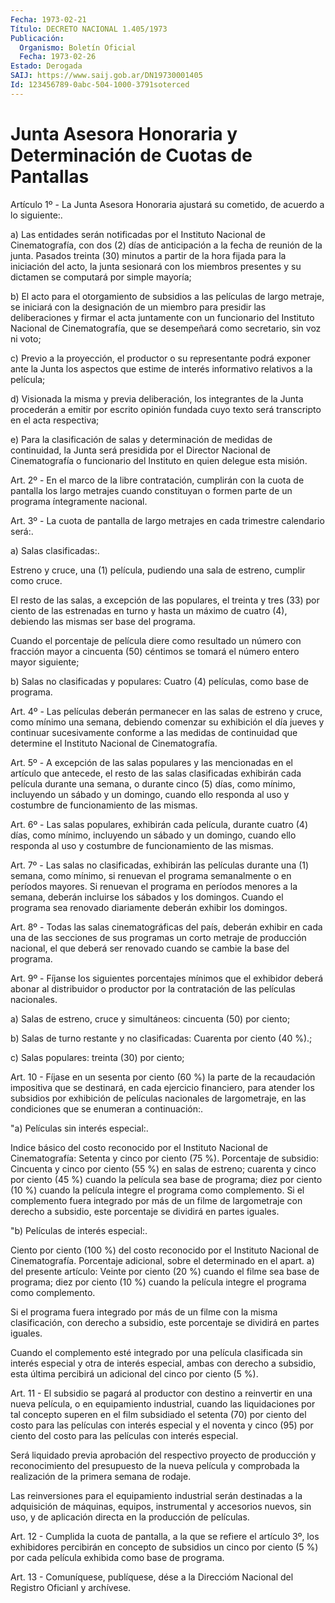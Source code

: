 ```yaml
---
Fecha: 1973-02-21
Título: DECRETO NACIONAL 1.405/1973
Publicación:
  Organismo: Boletín Oficial
  Fecha: 1973-02-26
Estado: Derogada
SAIJ: https://www.saij.gob.ar/DN19730001405
Id: 123456789-0abc-504-1000-3791soterced
---
```

# Junta Asesora Honoraria y Determinación de Cuotas de Pantallas

<a id="1"></a>
Artículo 1º - La Junta Asesora Honoraria ajustará su cometido, de acuerdo a lo siguiente:.

a) Las entidades serán notificadas por el Instituto Nacional de Cinematografía, con dos (2) días de anticipación a la fecha de reunión de la junta. Pasados treinta (30) minutos a partir de la hora fijada para la iniciación del acto, la junta sesionará con los miembros presentes y su dictamen se computará por simple mayoría;

b) El acto para el otorgamiento de subsidios a las películas de largo metraje, se iniciará con la designación de un miembro para presidir las deliberaciones y firmar el acta juntamente con un funcionario del Instituto Nacional de Cinematografía, que se desempeñará como secretario, sin voz ni voto;

c) Previo a la proyección, el productor o su representante podrá exponer ante la Junta los aspectos que estime de interés informativo relativos a la película;

d) Visionada la misma y previa deliberación, los integrantes de la Junta procederán a emitir por escrito opinión fundada cuyo texto será transcripto en el acta respectiva;

e) Para la clasificación de salas y determinación de medidas de continuidad, la Junta será presidida por el Director Nacional de Cinematografía o funcionario del Instituto en quien delegue esta misión.

<a id="2"></a>
Art. 2º - En el marco de la libre contratación, cumplirán con la cuota de pantalla los largo metrajes cuando constituyan o formen parte de un programa íntegramente nacional.

<a id="3"></a>
Art. 3º - La cuota de pantalla de largo metrajes en cada trimestre calendario será:.

a) Salas clasificadas:.

Estreno y cruce, una (1) película, pudiendo una sala de estreno, cumplir como cruce.

El resto de las salas, a excepción de las populares, el treinta y tres (33) por ciento de las estrenadas en turno y hasta un máximo de cuatro (4), debiendo las mismas ser base del programa.

Cuando el porcentaje de película diere como resultado un número con fracción mayor a cincuenta (50) céntimos se tomará el número entero mayor siguiente;

b) Salas no clasificadas y populares: Cuatro (4) películas, como base de programa.

<a id="4"></a>
Art. 4º - Las películas deberán permanecer en las salas de estreno y cruce, como mínimo una semana, debiendo comenzar su exhibición el día jueves y continuar sucesivamente conforme a las medidas de continuidad que determine el Instituto Nacional de Cinematografía.

<a id="5"></a>
Art. 5º - A excepción de las salas populares y las mencionadas en el artículo que antecede, el resto de las salas clasificadas exhibirán cada película durante una semana, o durante cinco (5) días, como mínimo, incluyendo un sábado y un domingo, cuando ello responda al uso y costumbre de funcionamiento de las mismas.

<a id="6"></a>
Art. 6º - Las salas populares, exhibirán cada película, durante cuatro (4) días, como mínimo, incluyendo un sábado y un domingo, cuando ello responda al uso y costumbre de funcionamiento de las mismas.

<a id="7"></a>
Art. 7º - Las salas no clasificadas, exhibirán las películas durante una (1) semana, como mínimo, si renuevan el programa semanalmente o en períodos mayores. Si renuevan el programa en períodos menores a la semana, deberán incluirse los sábados y los domingos. Cuando el programa sea renovado diariamente deberán exhibir los domingos.

<a id="8"></a>
Art. 8º - Todas las salas cinematográficas del país, deberán exhibir en cada una de las secciones de sus programas un corto metraje de producción nacional, el que deberá ser renovado cuando se cambie la base del programa.

<a id="9"></a>
Art. 9º - Fíjanse los siguientes porcentajes mínimos que el exhibidor deberá abonar al distribuidor o productor por la contratación de las películas nacionales.

a) Salas de estreno, cruce y simultáneos: cincuenta (50) por ciento;

b) Salas de turno restante y no clasificadas: Cuarenta por ciento (40 %).;

c) Salas populares: treinta (30) por ciento;

<a id="10"></a>
Art. 10 - Fíjase en un sesenta por ciento (60 %) la parte de la recaudación impositiva que se destinará, en cada ejercicio financiero, para atender los subsidios por exhibición de películas nacionales de largometraje, en las condiciones que se enumeran a continuación:.

"a) Películas sin interés especial:.

Indice básico del costo reconocido por el Instituto Nacional de Cinematografía: Setenta y cinco por ciento (75 %). Porcentaje de subsidio: Cincuenta y cinco por ciento (55 %) en salas de estreno; cuarenta y cinco por ciento (45 %) cuando la película sea base de programa; diez por ciento (10 %) cuando la película integre el programa como complemento. Si el complemento fuera integrado por más de un filme de largometraje con derecho a subsidio, este porcentaje se dividirá en partes iguales.

"b) Películas de interés especial:.

Ciento por ciento (100 %) del costo reconocido por el Instituto Nacional de Cinematografía. Porcentaje adicional, sobre el determinado en el apart. a) del presente artículo: Veinte por ciento (20 %) cuando el filme sea base de programa; diez por ciento (10 %) cuando la película integre el programa como complemento.

Si el programa fuera integrado por más de un filme con la misma clasificación, con derecho a subsidio, este porcentaje se dividirá en partes iguales.

Cuando el complemento esté integrado por una película clasificada sin interés especial y otra de interés especial, ambas con derecho a subsidio, esta última percibirá un adicional del cinco por ciento (5 %).

<a id="11"></a>
Art. 11 - El subsidio se pagará al productor con destino a reinvertir en una nueva película, o en equipamiento industrial, cuando las liquidaciones por tal concepto superen en el film subsidiado el setenta (70) por ciento del costo para las películas con interés especial y el noventa y cinco (95) por ciento del costo para las películas con interés especial.

Será liquidado previa aprobación del respectivo proyecto de producción y reconocimiento del presupuesto de la nueva película y comprobada la realización de la primera semana de rodaje.

Las reinversiones para el equipamiento industrial serán destinadas a la adquisición de máquinas, equipos, instrumental y accesorios nuevos, sin uso, y de aplicación directa en la producción de películas.

<a id="12"></a>
Art. 12 - Cumplida la cuota de pantalla, a la que se refiere el artículo 3º, los exhibidores percibirán en concepto de subsidios un cinco por ciento (5 %) por cada película exhibida como base de programa.

<a id="13"></a>
Art. 13 - Comuníquese, publíquese, dése a la Direccióm Nacional del Registro Oficianl y archívese.